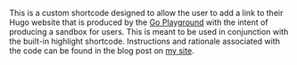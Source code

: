 This is a custom shortcode designed to allow the user to add a link to their Hugo website that is produced by the [Go Playground](https://play.golang.org/) with the intent of producing a sandbox for users. This is meant to be used in conjunction with the built-in highlight shortcode. Instructions and rationale associated with the code can be found in the blog post on [my site](https://lanie.dev/tech/opensource/). 